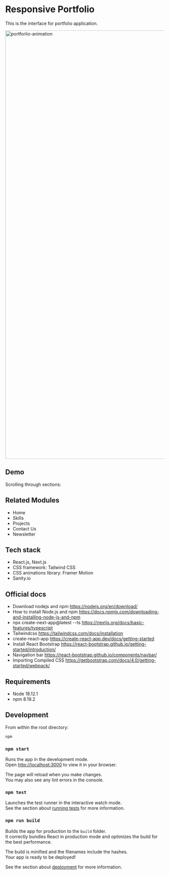 # Responsive Portfolio



This is the interface for portfolio application.

<img width="1353" alt="portforlio-animation" src="https://user-images.githubusercontent.com/39134261/212519805-cba3a21a-576c-40cf-b75c-7f34cb2235f9.png">


## Demo
Scrolling through sections:

<!-- <p align="center">
<img src="https://media.giphy.com/media/R7IIrzGecqGO2aEZTE/giphy.gif" width="70%"></p>

Form Modal for favoriting:

<p align="center">
<img src="https://media.giphy.com/media/RKmLYjKhsMq3BbD3UK/giphy.gif" width="70%"></p>

Form Modal to create a new collection:

<p align="center">
<img src="https://media.giphy.com/media/ldAnZGhJzFQzW43Ovh/giphy.gif" width="70%"></p> -->

## Related Modules

  - Home
  - Skills 
  - Projects 
  - Contact Us
  - Newsletter


## Tech stack
  - React.js, Next.js
  - CSS framework: Tailwind CSS
  - CSS animations library: Framer Motion
  - Sanity.io




## Official docs
  - Download nodejs and npm https://nodejs.org/en/download/
  - How to install Node.js and npm https://docs.npmjs.com/downloading-and-installing-node-js-and-npm
  - npx create-next-app@latest --ts https://nextjs.org/docs/basic-features/typescript
  - Tailwindcss https://tailwindcss.com/docs/installation
  - create-react-app https://create-react-app.dev/docs/getting-started
  - Install React Bootstrap https://react-bootstrap.github.io/getting-started/introduction/
  - Navigation bar https://react-bootstrap.github.io/components/navbar/
  - Importing Compiled CSS https://getbootstrap.com/docs/4.0/getting-started/webpack/



## Requirements

- Node 18.12.1
- npm 8.19.2


## Development
From within the root directory:
```sh
npm
```

### `npm start`

Runs the app in the development mode.\
Open [http://localhost:3000](http://localhost:3000) to view it in your browser.

The page will reload when you make changes.\
You may also see any lint errors in the console.

### `npm test`

Launches the test runner in the interactive watch mode.\
See the section about [running tests](https://facebook.github.io/create-react-app/docs/running-tests) for more information.

### `npm run build`

Builds the app for production to the `build` folder.\
It correctly bundles React in production mode and optimizes the build for the best performance.

The build is minified and the filenames include the hashes.\
Your app is ready to be deployed!

See the section about [deployment](https://facebook.github.io/create-react-app/docs/deployment) for more information.





